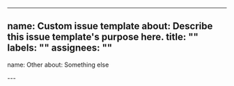 ---
name: Custom issue template
about: Describe this issue template's purpose here.
title: ""
labels: ""
assignees: ""
------

name: Other
about: Something else

---<!-- Bug reports and Feature requests must use other templates, or will be closed -->
<!-- Please ask questions on the NetlifyCMS Gitter channel (https://gitter.im/netlify/NetlifyCMS). -->
<!-- Issues which contain questions or support requests will be closed. -->

